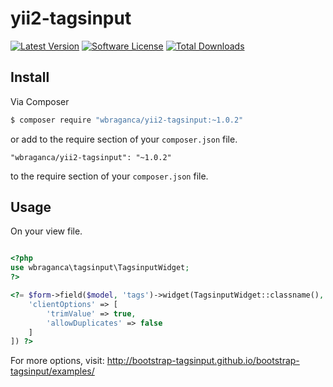 # yii2-tagsinput

[![Latest Version](https://img.shields.io/github/release/wbraganca/yii2-tagsinput.svg?style=flat-square)](https://github.com/wbraganca/yii2-tagsinput/releases)
[![Software License](http://img.shields.io/badge/license-BSD3-brightgreen.svg?style=flat-square)](LICENSE.md)
[![Total Downloads](https://img.shields.io/packagist/dt/wbraganca/yii2-tagsinput.svg?style=flat-square)](https://packagist.org/packages/wbraganca/yii2-tagsinput)


## Install

Via Composer

```bash
$ composer require "wbraganca/yii2-tagsinput:~1.0.2"
```

or add to the require section of your `composer.json` file.

```
"wbraganca/yii2-tagsinput": "~1.0.2"
```

to the require section of your `composer.json` file.


## Usage

On your view file.

```php

<?php
use wbraganca\tagsinput\TagsinputWidget;
?>

<?= $form->field($model, 'tags')->widget(TagsinputWidget::classname(), [
    'clientOptions' => [
        'trimValue' => true,
        'allowDuplicates' => false
    ]
]) ?>

```

For more options, visit: http://bootstrap-tagsinput.github.io/bootstrap-tagsinput/examples/
